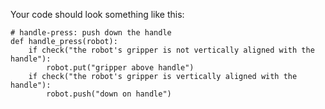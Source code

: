 

Your code should look something like this:

```
# handle-press: push down the handle
def handle_press(robot):
    if check("the robot's gripper is not vertically aligned with the handle"):
        robot.put("gripper above handle")
    if check("the robot's gripper is vertically aligned with the handle"):
        robot.push("down on handle") 
```